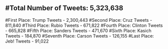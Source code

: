 #Total Number of Tweets: 5,323,638 
---
#First Place: Trump Tweets - 2,300,443
#Second Place: Cruz Tweets - 811,840
#Third Place: Rubio Tweets - 671,822
#Fourth Place: Clinton Tweets - 665,828
#Fifth Place: Sanders Tweets - 471,670
#Sixth Place: Kasich Tweets - 184,870
#Seventh Place: Carson Tweets - 126,155
#Last Place: Jeb! Tweets - 91,022

